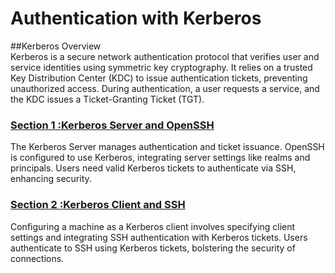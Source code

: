 # Authentication with Kerberos

##Kerberos Overview  
Kerberos is a secure network authentication protocol that verifies user and service identities using symmetric key cryptography. It relies on a trusted Key Distribution Center (KDC) to issue authentication tickets, preventing unauthorized access. During authentication, a user requests a service, and the KDC issues a Ticket-Granting Ticket (TGT).

### [Section 1 :Kerberos Server and OpenSSH](./server.md)
The Kerberos Server manages authentication and ticket issuance. OpenSSH is configured to use Kerberos, integrating server settings like realms and principals. Users need valid Kerberos tickets to authenticate via SSH, enhancing security.

### [Section 2 :Kerberos Client and SSH](./client.md) 
Configuring a machine as a Kerberos client involves specifying client settings and integrating SSH authentication with Kerberos tickets. Users authenticate to SSH using Kerberos tickets, bolstering the security of connections.
